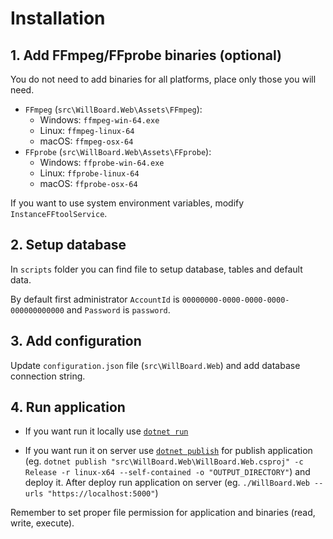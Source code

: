 # Installation

## 1. Add FFmpeg/FFprobe binaries (optional)
You do not need to add binaries for all platforms, place only those you will need.

- `FFmpeg` (`src\WillBoard.Web\Assets\FFmpeg`):
  - Windows: `ffmpeg-win-64.exe`
  - Linux: `ffmpeg-linux-64`
  - macOS: `ffmpeg-osx-64`
- `FFprobe` (`src\WillBoard.Web\Assets\FFprobe`):
  - Windows: `ffprobe-win-64.exe`
  - Linux: `ffprobe-linux-64`
  - macOS: `ffprobe-osx-64`

If you want to use system environment variables, modify `InstanceFFtoolService`.

## 2. Setup database

In `scripts` folder you can find file to setup database, tables and default data. 

By default first administrator `AccountId` is `00000000-0000-0000-0000-000000000000` and `Password` is `password`.

## 3. Add configuration

Update `configuration.json` file (`src\WillBoard.Web`) and add database connection string.

## 4. Run application

- If you want run it locally use [`dotnet run`](https://learn.microsoft.com/en-us/dotnet/core/tools/dotnet-run "dotnet run")

- If you want run it on server use [`dotnet publish`](https://learn.microsoft.com/en-us/dotnet/core/tools/dotnet-publish "dotnet publish") for publish application (eg. `dotnet publish "src\WillBoard.Web\WillBoard.Web.csproj" -c Release -r linux-x64 --self-contained -o "OUTPUT_DIRECTORY"`) and deploy it. After deploy run application on server (eg. `./WillBoard.Web --urls "https://localhost:5000"`)

Remember to set proper file permission for application and binaries (read, write, execute).

